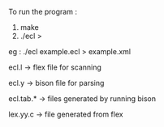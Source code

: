 To run the program :
1) make
2) ./ecl <ecl-file-name> > <output-xml-file-name>

eg : ./ecl example.ecl > example.xml


ecl.l -> flex file for scanning

ecl.y -> bison file for parsing

ecl.tab.* -> files generated by running bison

lex.yy.c -> file generated from flex